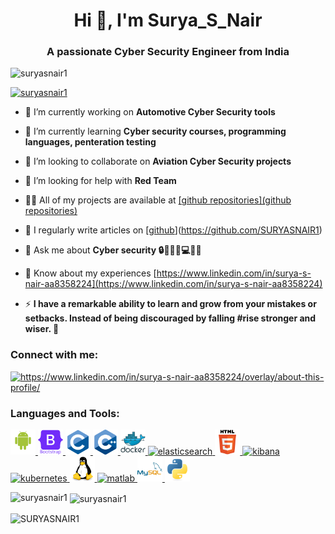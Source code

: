 <h1 align="center">Hi 👋, I'm Surya_S_Nair</h1>
<h3 align="center">A passionate Cyber Security Engineer from India</h3>

<p align="left"> <img src="https://komarev.com/ghpvc/?username=suryasnair1&label=Profile%20views&color=0e75b6&style=flat" alt="suryasnair1" /> </p>

<p align="left"> <a href="https://github.com/ryo-ma/github-profile-trophy"><img src="https://github-profile-trophy.vercel.app/?username=suryasnair1" alt="suryasnair1" /></a> </p>

- 🔭 I’m currently working on **Automotive Cyber Security tools**

- 🌱 I’m currently learning **Cyber security courses, programming languages, penteration testing**

- 👯 I’m looking to collaborate on **Aviation Cyber Security projects**

- 🤝 I’m looking for help with **Red Team**

- 👨‍💻 All of my projects are available at [[github repositories](github repositories)](https://github.com/SURYASNAIR1?tab=repositories)

- 📝 I regularly write articles on [[github](github)](https://github.com/SURYASNAIR1)

- 💬 Ask me about **Cyber security 🔒🔑💂‍♂️💻💡💭**

- 📄 Know about my experiences [https://www.linkedin.com/in/surya-s-nair-aa8358224](https://www.linkedin.com/in/surya-s-nair-aa8358224)

- ⚡ **I have a remarkable ability to learn and grow from your mistakes or setbacks. Instead of being discouraged by falling #rise stronger and wiser. 🌟**

<h3 align="left">Connect with me:</h3>
<p align="left">
<a href="https://linkedin.com/in/https://www.linkedin.com/in/surya-s-nair-aa8358224" target="blank"><img align="center" src="https://raw.githubusercontent.com/rahuldkjain/github-profile-readme-generator/master/src/images/icons/Social/linked-in-alt.svg" alt="https://www.linkedin.com/in/surya-s-nair-aa8358224/overlay/about-this-profile/" height="30" width="40" /></a>
</p>
<h3 align="left">Languages and Tools:</h3>
<p align="left"> <a href="https://developer.android.com" target="_blank" rel="noreferrer"> <img src="https://raw.githubusercontent.com/devicons/devicon/master/icons/android/android-original-wordmark.svg" alt="android" width="40" height="40"/> </a> <a href="https://getbootstrap.com" target="_blank" rel="noreferrer"> <img src="https://raw.githubusercontent.com/devicons/devicon/master/icons/bootstrap/bootstrap-plain-wordmark.svg" alt="bootstrap" width="40" height="40"/> </a> <a href="https://www.cprogramming.com/" target="_blank" rel="noreferrer"> <img src="https://raw.githubusercontent.com/devicons/devicon/master/icons/c/c-original.svg" alt="c" width="40" height="40"/> </a> <a href="https://www.w3schools.com/cpp/" target="_blank" rel="noreferrer"> <img src="https://raw.githubusercontent.com/devicons/devicon/master/icons/cplusplus/cplusplus-original.svg" alt="cplusplus" width="40" height="40"/> </a> <a href="https://www.docker.com/" target="_blank" rel="noreferrer"> <img src="https://raw.githubusercontent.com/devicons/devicon/master/icons/docker/docker-original-wordmark.svg" alt="docker" width="40" height="40"/> </a> <a href="https://www.elastic.co" target="_blank" rel="noreferrer"> <img src="https://www.vectorlogo.zone/logos/elastic/elastic-icon.svg" alt="elasticsearch" width="40" height="40"/> </a> <a href="https://www.w3.org/html/" target="_blank" rel="noreferrer"> <img src="https://raw.githubusercontent.com/devicons/devicon/master/icons/html5/html5-original-wordmark.svg" alt="html5" width="40" height="40"/> </a> <a href="https://www.elastic.co/kibana" target="_blank" rel="noreferrer"> <img src="https://www.vectorlogo.zone/logos/elasticco_kibana/elasticco_kibana-icon.svg" alt="kibana" width="40" height="40"/> </a> <a href="https://kubernetes.io" target="_blank" rel="noreferrer"> <img src="https://www.vectorlogo.zone/logos/kubernetes/kubernetes-icon.svg" alt="kubernetes" width="40" height="40"/> </a> <a href="https://www.linux.org/" target="_blank" rel="noreferrer"> <img src="https://raw.githubusercontent.com/devicons/devicon/master/icons/linux/linux-original.svg" alt="linux" width="40" height="40"/> </a> <a href="https://www.mathworks.com/" target="_blank" rel="noreferrer"> <img src="https://upload.wikimedia.org/wikipedia/commons/2/21/Matlab_Logo.png" alt="matlab" width="40" height="40"/> </a> <a href="https://www.mysql.com/" target="_blank" rel="noreferrer"> <img src="https://raw.githubusercontent.com/devicons/devicon/master/icons/mysql/mysql-original-wordmark.svg" alt="mysql" width="40" height="40"/> </a> <a href="https://www.python.org" target="_blank" rel="noreferrer"> <img src="https://raw.githubusercontent.com/devicons/devicon/master/icons/python/python-original.svg" alt="python" width="40" height="40"/> </a> </p>

<p><img align="left" src="https://github-readme-stats.vercel.app/api/top-langs?username=suryasnair1&show_icons=true&locale=en&layout=compact" alt="suryasnair1" /></p>

<p>&nbsp;<img align="center" src="https://github-readme-stats.vercel.app/api?username=suryasnair1&show_icons=true&locale=en" alt="suryasnair1" /></p>

<p><img align="center" src="https://github-readme-streak-stats.herokuapp.com/?user=rajithkrishnan&" alt="SURYASNAIR1" /></p>
